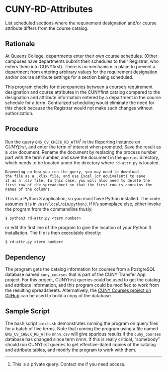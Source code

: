 # CUNY-RD-Attributes
List scheduled sections where the requirement designation and/or course attribute differs from the
course catalog.

## Rationale
At Queens College, departments enter their own course schedules. (Other campuses have departments submit their schedules to their Registrar, who enters them into CUNYfirst). There is no mechanism in place to prevent a department from entering arbitrary values for the requirement designation and/or course attribute settings for a section being scheduled.

This program checks for discrepancies between a course’s requirement designation and course attributes in the CUNYfirst catalog compared to the designation and attribute information entered by a department in the course schedule for a term. Centralized scheduling would eliminate the need for this check because the Registrar would not make such changes without authorization.

## Procedure
Run the query `QNS_CV_CHECK_RD_ATTR`<sup>1</sup> in the Reporting Instance on _CUNYfirst_, and enter the term of interest when prompted. Save the result as a .csv document. Rename the document by replacing the process number part with the term number, and save the document in the `queries` directory, which needs to be located under the directory where `rd-attr.py` is located.

    Depending on how you run the query, you may need to download
    the file as a .xlsx file, and use Excel (or equivalent) to save
    it as a .csv file. In this case, you will also need to delete the
    first row of the spreadsheet so that the first row is contains the
    names of the columns.

This is a Python 3 application, so you must have Python installed. The code assumes it is in `/usr/local/bin/python3`. If it’s someplace else, either invoke the program from the commandline thusly:

`$ python3 rd-attr.py <term number>`

or edit the first line of the program to give the location of your Python 3 installation. The file is then executable directly:

`$ rd-attr.py <term number>`

## Dependency
The program gets the catalog information for courses from a PostgreSQL database named `cuny_courses` that is part of the CUNY Transfer App project. For this project, CUNYfirst queries could be used to get the catalog and attribute information, and this program could be modified to work from the resulting spreadsheets. Alternatively, the [CUNY Courses project on GitHub](https://github.com/cvickery/cuny-courses) can be used to build a copy of the database.

## Sample Script
The bash script `batch.sh` demonstrates running the program on query files for a batch of five terms. Note that running the
program using a file named `QNS_CV_CHECK_RD_ATTR-nnnn.csv` will give spurious results if the `cuny_courses` database has changed since
term _nnnn_. If this is really critical, “somebody” should run CUNYfirst queries to get effective-dated copies of the catalog and attribute tables, and modify the program to work with them.

---

1. This is a private query. Contact me if you need access.